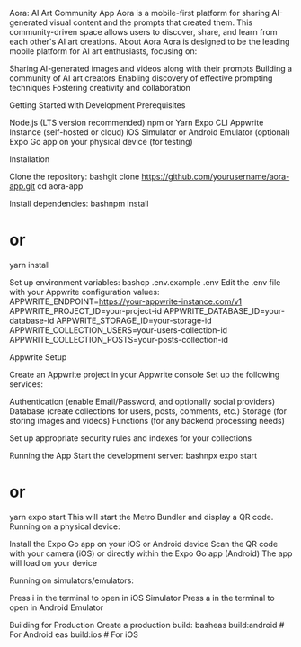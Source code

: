 Aora: AI Art Community App
Aora is a mobile-first platform for sharing AI-generated visual content and the prompts that created them. This community-driven space allows users to discover, share, and learn from each other's AI art creations.
About Aora
Aora is designed to be the leading mobile platform for AI art enthusiasts, focusing on:

Sharing AI-generated images and videos along with their prompts
Building a community of AI art creators
Enabling discovery of effective prompting techniques
Fostering creativity and collaboration

Getting Started with Development
Prerequisites

Node.js (LTS version recommended)
npm or Yarn
Expo CLI
Appwrite Instance (self-hosted or cloud)
iOS Simulator or Android Emulator (optional)
Expo Go app on your physical device (for testing)

Installation

Clone the repository:
bashgit clone https://github.com/yourusername/aora-app.git
cd aora-app

Install dependencies:
bashnpm install
# or
yarn install

Set up environment variables:
bashcp .env.example .env
Edit the .env file with your Appwrite configuration values:
APPWRITE_ENDPOINT=https://your-appwrite-instance.com/v1
APPWRITE_PROJECT_ID=your-project-id
APPWRITE_DATABASE_ID=your-database-id
APPWRITE_STORAGE_ID=your-storage-id
APPWRITE_COLLECTION_USERS=your-users-collection-id
APPWRITE_COLLECTION_POSTS=your-posts-collection-id


Appwrite Setup

Create an Appwrite project in your Appwrite console
Set up the following services:

Authentication (enable Email/Password, and optionally social providers)
Database (create collections for users, posts, comments, etc.)
Storage (for storing images and videos)
Functions (for any backend processing needs)


Set up appropriate security rules and indexes for your collections

Running the App
Start the development server:
bashnpx expo start
# or
yarn expo start
This will start the Metro Bundler and display a QR code.
Running on a physical device:

Install the Expo Go app on your iOS or Android device
Scan the QR code with your camera (iOS) or directly within the Expo Go app (Android)
The app will load on your device

Running on simulators/emulators:

Press i in the terminal to open in iOS Simulator
Press a in the terminal to open in Android Emulator

Building for Production
Create a production build:
basheas build:android  # For Android
eas build:ios      # For iOS
